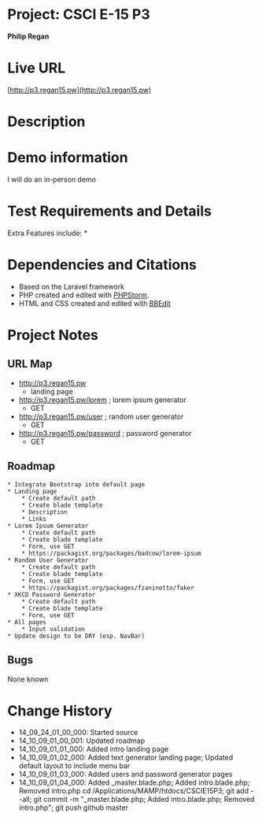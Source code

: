 # Project: CSCI E-15 P3
**Philip Regan**

# Live URL
[http://p3.regan15.pw](http://p3.regan15.pw)

# Description
<!-- 2-3+ sentences -->

# Demo information
<!-- If you attend your section to do an in-person demo, make a note of this. If you opt to do the Jing screencast demo, include the link here .-->
I will do an in-person demo

# Test Requirements and Details
<!-- Any details the instructor or TA needs to know, for example, test credentials. -->
Extra Features include:
*

# Dependencies and Citations
<!--A list of any plugins, libraries, packages or outside code used in the project. See Student Responsibilities for more details on avoiding code plagiarism.-->
* Based on the Laravel framework
* PHP created and edited with [PHPStorm](http://www.jetbrains.com/phpstorm/).
* HTML and CSS created and edited with [BBEdit](http://www.barebones.com/products/bbedit/)

# Project Notes

## URL Map
* http://p3.regan15.pw
	* landing page
* http://p3.regan15.pw/lorem ; lorem ipsum generator
	* GET
* http://p3.regan15.pw/user ; random user generator
	* GET 
* http://p3.regan15.pw/password ; password generator
	* GET 

## Roadmap

	* Integrate Bootstrap into default page
	* Landing page
		* Create default path
		* Create blade template
		* Description
		* Links
	* Lorem Ipsum Generator
		* Create default path
        * Create blade template
		* Form, use GET
		* https://packagist.org/packages/badcow/lorem-ipsum
	* Random User Generator
		* Create default path
        * Create blade template
		* Form, use GET
		* https://packagist.org/packages/fzaninotto/faker
	* XKCD Password Generator
		* Create default path
        * Create blade template
		* Form, use GET
	* All pages
		* Input validation
	* Update design to be DRY (esp. NavBar)

## Bugs
None known

# Change History

* 14\_09\_24\_01\_00\_000: Started source
* 14\_10\_09\_01\_00\_001: Updated roadmap
* 14\_10\_09\_01\_01\_000: Added intro landing page
* 14\_10\_09\_01\_02\_000: Added text generator landing page; Updated default layout to include menu bar
* 14\_10\_09\_01\_03\_000: Added users and password generator pages
* 14\_10\_09\_01\_04\_000: Added _master.blade.php; Added intro.blade.php; Removed intro.php
cd /Applications/MAMP/htdocs/CSCIE15P3; git add --all; git commit -m "_master.blade.php; Added intro.blade.php; Removed intro.php"; git push github master